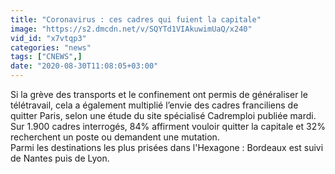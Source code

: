 ```yaml
---
title: "Coronavirus : ces cadres qui fuient la capitale"
image: "https://s2.dmcdn.net/v/SQYTd1VIAkuwimUaQ/x240"
vid_id: "x7vtqp3"
categories: "news"
tags: ["CNEWS",]
date: "2020-08-30T11:08:05+03:00"
---
```

Si la grève des transports et le confinement ont permis de généraliser le télétravail, cela a également multiplié l’envie des cadres franciliens de quitter Paris, selon une étude du site spécialisé Cadremploi publiée mardi.  <br>Sur 1.900 cadres interrogés, 84% affirment vouloir quitter la capitale et 32% recherchent un poste ou demandent une mutation.  <br>Parmi les destinations les plus prisées dans l'Hexagone : Bordeaux est suivi de Nantes puis de Lyon.  <br>
